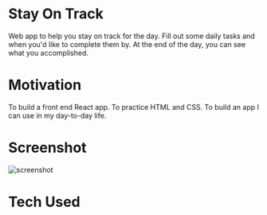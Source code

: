 # Stay On Track
Web app to help you stay on track for the day. Fill out some daily tasks and when you'd like to complete them by. At the end of the day, you can see what you accomplished.

# Motivation
To build a front end React app. To practice HTML and CSS. To build an app I can use in my day-to-day life.

# Screenshot
![screenshot](https://live.staticflickr.com/65535/50996775792_28f7b11297_w.jpg)

# Tech Used
